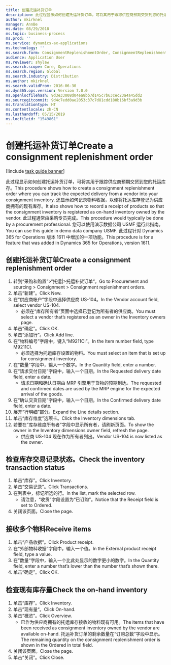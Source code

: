 ```yaml
---
title: 创建托运补货订单
description: 此过程显示如何创建托运补货订单，可将其用于跟踪供应商预期交货到您的托运库存。
author: mkirknel
manager: AnnBe
ms.date: 08/29/2018
ms.topic: business-process
ms.prod: ''
ms.service: dynamics-ax-applications
ms.technology: ''
ms.search.form: ConsignmentReplenishmentOrder, ConsignmentReplenishmentOrderCreate, InventTrans, ConsignmentDraftReplenishmentOrderJournal, InventOnhandMovement, InventOnhandItem, InventItemIdLookupSimple
audience: Application User
ms.reviewer: shylaw
ms.search.scope: Core, Operations
ms.search.region: Global
ms.search.industry: Distribution
ms.author: mkirknel
ms.search.validFrom: 2016-06-30
ms.dyn365.ops.version: Version 7.0.0
ms.openlocfilehash: 9d3e33008d04ea8bb7d145c7b63cec23a4a45dd2
ms.sourcegitcommit: 9d4c7edd0ae2053c37c7d81cdd180b16bf3a9d3b
ms.translationtype: HT
ms.contentlocale: zh-CN
ms.lasthandoff: 05/15/2019
ms.locfileid: "1549861"
---
```

# <a name="create-a-consignment-replenishment-order"></a><span data-ttu-id="849c4-103">创建托运补货订单</span><span class="sxs-lookup"><span data-stu-id="849c4-103">Create a consignment replenishment order</span></span>

[!include [task guide banner](../../includes/task-guide-banner.md)]

<span data-ttu-id="849c4-104">此过程显示如何创建托运补货订单，可将其用于跟踪供应商预期交货到您的托运库存。</span><span class="sxs-lookup"><span data-stu-id="849c4-104">This procedure shows how to create a consignment replenishment order where you can track the expected delivery from a vendor into your consignment inventory.</span></span> <span data-ttu-id="849c4-105">还显示如何记录物料收据，以便将托运库存登记为供应商拥有的现有库存。</span><span class="sxs-lookup"><span data-stu-id="849c4-105">It also shows how to record a receipt of products so that the consignment inventory is registered as on-hand inventory owned by the vendor.</span></span> <span data-ttu-id="849c4-106">此过程通常由采购专员完成。</span><span class="sxs-lookup"><span data-stu-id="849c4-106">This procedure would typically be done by a procurement professional.</span></span> <span data-ttu-id="849c4-107">您可以使用演示数据公司 USMF 运行此指南。</span><span class="sxs-lookup"><span data-stu-id="849c4-107">You can use this guide in demo data company USMF.</span></span> <span data-ttu-id="849c4-108">此过程针对 Dynamics 365 for Operations 版本 1611 中增加的一项功能。</span><span class="sxs-lookup"><span data-stu-id="849c4-108">This procedure is for a feature that was added in Dynamics 365 for Operations, version 1611.</span></span>




## <a name="create-a-consignment-replenishment-order"></a><span data-ttu-id="849c4-109">创建托运补货订单</span><span class="sxs-lookup"><span data-stu-id="849c4-109">Create a consignment replenishment order</span></span>
1. <span data-ttu-id="849c4-110">转到“采购和购置”>“托运|>托运补货订单“。</span><span class="sxs-lookup"><span data-stu-id="849c4-110">Go to Procurement and sourcing > Consignment > Consignment replenishment orders.</span></span>
2. <span data-ttu-id="849c4-111">单击“新建”。</span><span class="sxs-lookup"><span data-stu-id="849c4-111">Click New.</span></span>
3. <span data-ttu-id="849c4-112">在“供应商帐户”字段中选择供应商 US-104。</span><span class="sxs-lookup"><span data-stu-id="849c4-112">In the Vendor account field, select vendor US-104.</span></span>
    * <span data-ttu-id="849c4-113">必须在“库存所有者”页面中选择已登记为所有者的供应商。</span><span class="sxs-lookup"><span data-stu-id="849c4-113">You must select a vendor that’s registered as an owner in the Inventory owners page.</span></span>  
4. <span data-ttu-id="849c4-114">单击“确定”。</span><span class="sxs-lookup"><span data-stu-id="849c4-114">Click OK.</span></span>
5. <span data-ttu-id="849c4-115">单击“添加行”。</span><span class="sxs-lookup"><span data-stu-id="849c4-115">Click Add line.</span></span>
6. <span data-ttu-id="849c4-116">在“物料编号”字段中，键入“M9211CI”。</span><span class="sxs-lookup"><span data-stu-id="849c4-116">In the Item number field, type M9211CI.</span></span>
    * <span data-ttu-id="849c4-117">必须选择为托运库存设置的物料。</span><span class="sxs-lookup"><span data-stu-id="849c4-117">You must select an item that is set up for consignment inventory.</span></span>  
7. <span data-ttu-id="849c4-118">在“数量”字段中，输入一个数字。</span><span class="sxs-lookup"><span data-stu-id="849c4-118">In the Quantity field, enter a number.</span></span>
8. <span data-ttu-id="849c4-119">在“请求交付日期”字段中，输入一个日期。</span><span class="sxs-lookup"><span data-stu-id="849c4-119">In the Requested delivery date field, enter a date.</span></span>
    * <span data-ttu-id="849c4-120">请求日期和确认日期由 MRP 引擎用于货物的预期到达。</span><span class="sxs-lookup"><span data-stu-id="849c4-120">The requested and confirmed dates are used by the MRP engine for the expected arrival of the goods.</span></span>  
9. <span data-ttu-id="849c4-121">在“确认交货日期”字段中，输入一个日期。</span><span class="sxs-lookup"><span data-stu-id="849c4-121">In the Confirmed delivery date field, enter a date.</span></span>
10. <span data-ttu-id="849c4-122">展开“行明细”部分。</span><span class="sxs-lookup"><span data-stu-id="849c4-122">Expand the Line details section.</span></span>
11. <span data-ttu-id="849c4-123">单击“库存维度”选项卡。</span><span class="sxs-lookup"><span data-stu-id="849c4-123">Click the Inventory dimensions tab.</span></span>
12. <span data-ttu-id="849c4-124">若要在”库存维度所有者“字段中显示所有者，请刷新页面。</span><span class="sxs-lookup"><span data-stu-id="849c4-124">To show the owner in the Inventory dimensions owner field, refresh the page.</span></span>
    * <span data-ttu-id="849c4-125">供应商 US-104 现在作为所有者列出。</span><span class="sxs-lookup"><span data-stu-id="849c4-125">Vendor US-104 is now listed as the owner.</span></span>  

## <a name="check-the-inventory-transaction-status"></a><span data-ttu-id="849c4-126">检查库存交易记录状态。</span><span class="sxs-lookup"><span data-stu-id="849c4-126">Check the inventory transaction status</span></span>
1. <span data-ttu-id="849c4-127">单击“库存”。</span><span class="sxs-lookup"><span data-stu-id="849c4-127">Click Inventory.</span></span>
2. <span data-ttu-id="849c4-128">单击“交易记录”。</span><span class="sxs-lookup"><span data-stu-id="849c4-128">Click Transactions.</span></span>
3. <span data-ttu-id="849c4-129">在列表中，标记所选的行。</span><span class="sxs-lookup"><span data-stu-id="849c4-129">In the list, mark the selected row.</span></span>
    * <span data-ttu-id="849c4-130">请注意，“收货”字段设置为“已订购”。</span><span class="sxs-lookup"><span data-stu-id="849c4-130">Notice that the Receipt field is set to Ordered.</span></span>  
4. <span data-ttu-id="849c4-131">关闭该页面。</span><span class="sxs-lookup"><span data-stu-id="849c4-131">Close the page.</span></span>

## <a name="receive-items"></a><span data-ttu-id="849c4-132">接收多个物料</span><span class="sxs-lookup"><span data-stu-id="849c4-132">Receive items</span></span>
1. <span data-ttu-id="849c4-133">单击“产品收据”。</span><span class="sxs-lookup"><span data-stu-id="849c4-133">Click Product receipt.</span></span>
2. <span data-ttu-id="849c4-134">在“外部物料收据”字段中，输入一个值。</span><span class="sxs-lookup"><span data-stu-id="849c4-134">In the External product receipt field, type a value.</span></span>
3. <span data-ttu-id="849c4-135">在”数量“字段中，输入一个比此处显示的数字更小的数字。</span><span class="sxs-lookup"><span data-stu-id="849c4-135">In the Quantity field, enter a number that’s lower than the number that’s shown there.</span></span> 
4. <span data-ttu-id="849c4-136">单击“确定”。</span><span class="sxs-lookup"><span data-stu-id="849c4-136">Click OK.</span></span>

## <a name="check-the-on-hand-inventory"></a><span data-ttu-id="849c4-137">检查现有库存量</span><span class="sxs-lookup"><span data-stu-id="849c4-137">Check the on-hand inventory</span></span>
1. <span data-ttu-id="849c4-138">单击“库存”。</span><span class="sxs-lookup"><span data-stu-id="849c4-138">Click Inventory.</span></span>
2. <span data-ttu-id="849c4-139">单击”现有量“。</span><span class="sxs-lookup"><span data-stu-id="849c4-139">Click On-hand.</span></span>
3. <span data-ttu-id="849c4-140">单击“概览”。</span><span class="sxs-lookup"><span data-stu-id="849c4-140">Click Overview.</span></span>
    * <span data-ttu-id="849c4-141">已作为供应商拥有的托运库存接收的物料现有可用。</span><span class="sxs-lookup"><span data-stu-id="849c4-141">The items that have been received as consignment inventory owned by the vendor are available on-hand.</span></span> <span data-ttu-id="849c4-142">托运补货订单的剩余数量在“订购总数”字段中显示。</span><span class="sxs-lookup"><span data-stu-id="849c4-142">The remaining quantity on the consignment replenishment order is shown in the Ordered in total field.</span></span>  
4. <span data-ttu-id="849c4-143">关闭该页面。</span><span class="sxs-lookup"><span data-stu-id="849c4-143">Close the page.</span></span>
5. <span data-ttu-id="849c4-144">单击“关闭”。</span><span class="sxs-lookup"><span data-stu-id="849c4-144">Click Close.</span></span>

